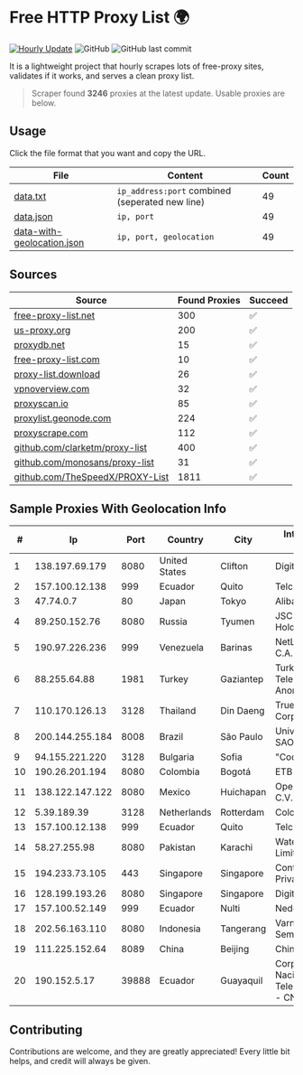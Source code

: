 
# Free HTTP Proxy List 🌍

[![Hourly Update](https://github.com/mertguvencli/http-proxy-list/actions/workflows/main.yml/badge.svg?branch=main)](https://github.com/mertguvencli/http-proxy-list/actions/workflows/main.yml)
![GitHub](https://img.shields.io/github/license/mertguvencli/http-proxy-list)
![GitHub last commit](https://img.shields.io/github/last-commit/mertguvencli/http-proxy-list)

It is a lightweight project that hourly scrapes lots of free-proxy sites, validates if it works, and serves a clean proxy list.


> Scraper found **3246** proxies at the latest update. Usable proxies are below.

## Usage

Click the file format that you want and copy the URL.


|File|Content|Count|
|----|-------|-----|
|[data.txt](https://raw.githubusercontent.com/mertguvencli/http-proxy-list/main/proxy-list/data.txt)|`ip_address:port` combined (seperated new line)|49|
|[data.json](https://raw.githubusercontent.com/mertguvencli/http-proxy-list/main/proxy-list/data.json)|`ip, port`|49|
|[data-with-geolocation.json](https://raw.githubusercontent.com/mertguvencli/http-proxy-list/main/proxy-list/data-with-geolocation.json)|`ip, port, geolocation`|49|

## Sources

|Source|Found Proxies|Succeed|
|------|-------------|-------|
|[free-proxy-list.net](https://free-proxy-list.net)|300|✅|
|[us-proxy.org](https://www.us-proxy.org)|200|✅|
|[proxydb.net](http://proxydb.net)|15|✅|
|[free-proxy-list.com](https://free-proxy-list.com/?page=&port=&type%5B%5D=http&type%5B%5D=https&up_time=0&search=Search)|10|✅|
|[proxy-list.download](https://www.proxy-list.download/HTTP)|26|✅|
|[vpnoverview.com](https://vpnoverview.com/privacy/anonymous-browsing/free-proxy-servers)|32|✅|
|[proxyscan.io](https://www.proxyscan.io)|85|✅|
|[proxylist.geonode.com](https://proxylist.geonode.com/api/proxy-list?limit=300&page=1&sort_by=lastChecked&sort_type=desc&protocols=http,https)|224|✅|
|[proxyscrape.com](https://api.proxyscrape.com/v2/?request=displayproxies&protocol=http&timeout=10000&country=all&ssl=all&anonymity=all)|112|✅|
|[github.com/clarketm/proxy-list](https://raw.githubusercontent.com/clarketm/proxy-list/master/proxy-list-raw.txt)|400|✅|
|[github.com/monosans/proxy-list](https://raw.githubusercontent.com/monosans/proxy-list/main/proxies/http.txt)|31|✅|
|[github.com/TheSpeedX/PROXY-List](https://raw.githubusercontent.com/TheSpeedX/PROXY-List/master/http.txt)|1811|✅|


## Sample Proxies With Geolocation Info

|#|Ip|Port|Country|City|Internet Service Provider|
|-|--|----|-------|----|-------------------------|
|1|138.197.69.179|8080|United States|Clifton|DigitalOcean, LLC|
|2|157.100.12.138|999|Ecuador|Quito|Telconet S.A|
|3|47.74.0.7|80|Japan|Tokyo|Alibaba.com LLC|
|4|89.250.152.76|8080|Russia|Tyumen|JSC "ER-Telecom Holding"|
|5|190.97.226.236|999|Venezuela|Barinas|NetLink América C.A.|
|6|88.255.64.88|1981|Turkey|Gaziantep|Turk Telekomunikasyon Anonim Sirketi|
|7|110.170.126.13|3128|Thailand|Din Daeng|True Internet Corporation CO. Ltd.|
|8|200.144.255.184|8008|Brazil|São Paulo|Universidade De SAO Paulo|
|9|94.155.221.220|3128|Bulgaria|Sofia|"Cooolbox" AD|
|10|190.26.201.194|8080|Colombia|Bogotá|ETB - Colombia|
|11|138.122.147.122|8080|Mexico|Huichapan|Operbes, S.A. de C.V.|
|12|5.39.189.39|3128|Netherlands|Rotterdam|ColoCenter b.v.|
|13|157.100.12.138|999|Ecuador|Quito|Telconet S.A|
|14|58.27.255.98|8080|Pakistan|Karachi|Wateen Telecom Limited|
|15|194.233.73.105|443|Singapore|Singapore|Contabo Asia Private Limited|
|16|128.199.193.26|8080|Singapore|Singapore|DigitalOcean, LLC|
|17|157.100.52.149|999|Ecuador|Nulti|Nedetel S.A.|
|18|202.56.163.110|8080|Indonesia|Tangerang|Varnion Technology Semesta|
|19|111.225.152.64|8089|China|Beijing|Chinanet|
|20|190.152.5.17|39888|Ecuador|Guayaquil|Corporacion Nacional De Telecomunicaciones - CNT EP|



## Contributing

Contributions are welcome, and they are greatly appreciated! Every
little bit helps, and credit will always be given.

